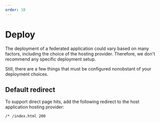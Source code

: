 ```yaml
---
order: 10
---
```


# Deploy

The deployment of a federated application could vary based on many factors, including the choice of the hosting provider. Therefore, we don't recommend any specific deployment setup.

Still, there are a few things that must be configured nonobstant of your deployment choices.

## Default redirect

To support direct page hits, add the following redirect to the host application hosting provider:

```
/* /index.html 200
```
